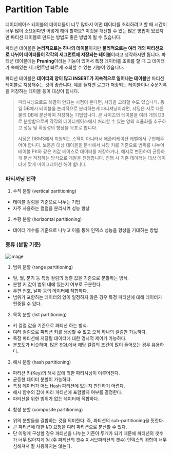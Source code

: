 # Partition Table

데이터베이스 테이블의 데이터들이 너무 많아서 어떤 데이터를 조회하려고 할 때 시간이 너무 많이 소요된다면 어떻게 해야 할까요?
이것을 개선할 수 있는 많은 방법이 있겠지만 파티션 테이블로 만드는 방법도 좋은 방법이 될 수 있습니다.

파티션 테이블은 **논리적으로는 하나의 테이블**이지만 **물리적으로는 여러 개의 파티션으로 나뉘어 데이터들이 각각의 세그먼트에 저장되는 테이블**이라고 생각하시면 됩니다.
파티션 테이블에는 **Pruning**이라는 기능이 있어서 특정 데이터를 조회를 할 때 그 데이터가 속해있는 세그먼트만 빠르게 조회할 수 있는 기능이 있습니다. 

파티션 테이블은 **데이터의 양이 많고 INSERT가 지속적으로 일어나는 테이블**만 파티션 테이블로 지정해주는 것이 좋습니다. 예를 들자면 로그가 저장되는 테이블이나 주문기록을 저장하는 테이블 등이 대상이 됩니다.

> 파티셔닝으로도 해결이 안되는 시점이 온다면, 샤딩을 고려할 수도 있습니다.
> 동일 DB에서 테이블을 논리적으로 분리하는게 파티셔닝이라면, 샤딩은 서로 다른 물리 DB에 분산하여 저장하는 기법입니다.
> 큰 사이즈의 테이블을 여러 개의 DB로 분할함으로써 각각의 데이터베이스에서 처리할 수 있는 양의 효율화를 추구하고 성능 및 확장성의 향상을 목표로 합니다.
>
> 샤딩은 DBMS에서 지원되는 스펙이 아니라서 애플리케이션 레벨에서 구현해주어야 합니다. 보통은 대상 테이블을 분석해서 샤딩 키를 기준으로 범위를 나누어 테이블 PK와 같은 키값 베이스로 데이터를 저장하거나, 해시로 변환하여 균등하게 분산 저장하는 방식으로 개발을 진행합니다. 진행 시 기존 데이터는 대상 데이터에 맞게 마이그레이션 해야 합니다. 

### 파티셔닝 전략

1. 수직 분할 (vertical partitioning)
- 테이블 컬럼을 기준으로 나누는 기법
- 자주 사용하는 컬럼을 분리시켜 성능 향상
   
2. 수평 분할 (horizontal partitioning)
- 데이터 개수를 기준으로 나누고 이를 통해 인덱스 성능을 향상을 기대하는 방법

### 종류 (분할 기준)

![image](https://github.com/user-attachments/assets/97d71811-72ed-40f3-9f46-1bf44f1d666c)

1. 범위 분할 (range partitioning)
- 일, 월, 분기 등 특정 컬럼의 정렬 값을 기준으로 분할하는 방식.
- 분할 키 값이 범위 내에 있는지 여부로 구분한다.
- 우편 번호, 날짜 등의 데이터에 적합하다.
- 범위가 포함하는 데이터의 양이 일정하지 않은 경우 특정 파티션에 대해 데이터가 편중될 수 있다.

2. 목록 분할 (list partitioning)
- 키 컬럼 값을 기준으로 파티션 하는 방식.
- 여러 컬럼으로 파티션 키를 생성할 수 없고 오직 하나의 컬럼만 가능하다.
- 특정 파티션에 저장될 데이터에 대한 명시적 제어가 가능하다.
- 분포도가 비슷하며, 많은 SQL에서 해당 칼럼의 조건이 많이 들어오는 경우 유용하다.

3. 해시 분할 (hash partitioning)
- 파티션 키(Key)의 해시 값에 의한 파티셔닝이 이루어진다.
- 균등한 데이터 분할이 가능하다.
- 특정 데이터가 어느 Hash 파티션에 있는지 판단하기 어렵다.
- 해시 함수의 값에 따라 파티션에 포함할지 여부를 결정한다.
- 파티션을 위한 범위가 없는 데이터에 적합하다.

4. 합성 분할 (composite partitioning)
- 위의 분할들을 결합하는 것을 의미한다. 즉, 파티션의 sub-partitioning을 뜻한다.
- 큰 파티션에 대한 I/O 요청을 여러 파티션으로 분산할 수 있다.
- 단 이렇게 구성할 경우 파티션을 나누는 기준이 두개가 되기 때문에 파티션의 갯수가 너무 많아지게 됨 (주 파티션의 갯수 X 서브파티션의 갯수) 인덱스의 경합이 너무 심해져서 잘 사용하지는 않는다.
